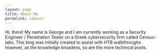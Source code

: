 ```yaml
---
layout: page
title: About Me
permalink: /about/
---
```


Hi, there! My name is George and I am currently working as a Security Engineer / Penetration Tester on a Greek cybersecurity firm called Census-labs. This blog was initially created to assist with HTB walkthroughs however, as the knowledge broadens, so are the more techincal posts.


